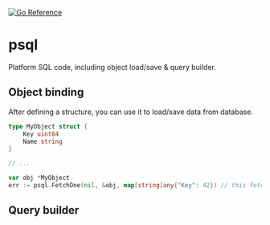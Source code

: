 [![Go Reference](https://pkg.go.dev/badge/github.com/KarpelesLab/psql.svg)](https://pkg.go.dev/github.com/KarpelesLab/psql)

# psql

Platform SQL code, including object load/save & query builder.

## Object binding

After defining a structure, you can use it to load/save data from database.

```go
type MyObject struct {
	Key uint64
	Name string
}

// ...

var obj *MyObject
err := psql.FetchOne(nil, &obj, map[string]any{"Key": 42}) // this fetches entry with Key=42
```

## Query builder
